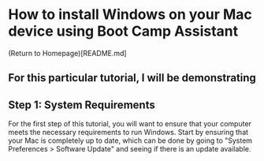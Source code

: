 # How to install Windows on your Mac device using Boot Camp Assistant
(Return to Homepage)[README.md]

## For this particular tutorial, I will be demonstrating

## Step 1: System Requirements 
For the first step of this tutorial, you will want to ensure that your computer meets the necessary requirements to run Windows. Start by ensuring that your Mac is completely up to date, which can be done by going to "System Preferences > Software Update" and seeing if there is an update available. 
